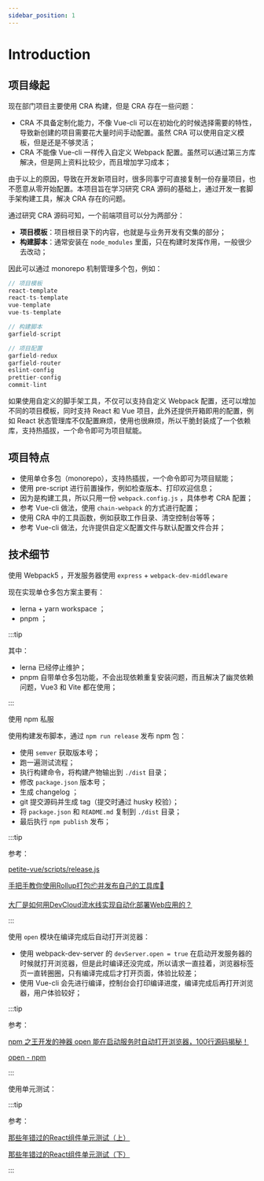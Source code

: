 ```yaml
---
sidebar_position: 1
---
```


# Introduction

## 项目缘起

现在部门项目主要使用 CRA 构建，但是 CRA 存在一些问题：

- CRA 不具备定制化能力，不像 Vue-cli 可以在初始化的时候选择需要的特性，导致新创建的项目需要花大量时间手动配置。虽然 CRA 可以使用自定义模板，但是还是不够灵活；
- CRA 不能像 Vue-cli 一样传入自定义 Webpack 配置。虽然可以通过第三方库解决，但是网上资料比较少，而且增加学习成本；

由于以上的原因，导致在开发新项目时，很多同事宁可直接复制一份存量项目，也不愿意从零开始配置。本项目旨在学习研究 CRA 源码的基础上，通过开发一套脚手架构建工具，解决 CRA 存在的问题。

通过研究 CRA 源码可知，一个前端项目可以分为两部分：

- **项目模板**：项目根目录下的内容，也就是与业务开发有交集的部分；
- **构建脚本**：通常安装在 `node_modules` 里面，只在构建时发挥作用，一般很少去改动；

因此可以通过 monorepo 机制管理多个包，例如：

```js
// 项目模板
react-template
react-ts-template
vue-template
vue-ts-template

// 构建脚本
garfield-script

// 项目配置
garfield-redux
garfield-router
eslint-config
prettier-config
commit-lint
```

如果使用自定义的脚手架工具，不仅可以支持自定义 Webpack 配置，还可以增加不同的项目模板，同时支持 React 和 Vue 项目，此外还提供开箱即用的配置，例如 React 状态管理库不仅配置麻烦，使用也很麻烦，所以干脆封装成了一个依赖库，支持热插拔，一个命令即可为项目赋能。

## 项目特点

- 使用单仓多包（monorepo），支持热插拔，一个命令即可为项目赋能；
- 使用 pre-script 进行前置操作，例如检查版本、打印欢迎信息；
- 因为是构建工具，所以只用一份 `webpack.config.js` ，具体参考 CRA 配置；
- 参考 Vue-cli 做法，使用 `chain-webpack` 的方式进行配置；
- 使用 CRA 中的工具函数，例如获取工作目录、清空控制台等等；
- 参考 Vue-cli 做法，允许提供自定义配置文件与默认配置文件合并；

## 技术细节

使用 Webpack5 ，开发服务器使用 `express` + `webpack-dev-middleware`

现在实现单仓多包方案主要有：

- lerna + yarn workspace ；
- pnpm ；

:::tip

其中：

- lerna 已经停止维护；
- pnpm 自带单仓多包功能，不会出现依赖重复安装问题，而且解决了幽灵依赖问题，Vue3 和 Vite 都在使用；

:::

使用 npm 私服

使用构建发布脚本，通过 `npm run release` 发布 npm 包：

- 使用 `semver` 获取版本号；
- 跑一遍测试流程；
- 执行构建命令，将构建产物输出到 `./dist` 目录；
- 修改 `package.json` 版本号；
- 生成 changelog ；
- git 提交源码并生成 tag（提交时通过 husky 校验）；
- 将 `package.json` 和 `README.md` 复制到 `./dist` 目录；
- 最后执行 `npm publish` 发布；

:::tip

参考：

[petite-vue/scripts/release.js](https://github.com/vuejs/petite-vue/blob/main/scripts/release.js)

[手把手教你使用Rollup打包📦并发布自己的工具库🔧](https://juejin.cn/post/6902659492161421325)

[大厂是如何用DevCloud流水线实现自动化部署Web应用的？](https://juejin.cn/post/6887961766170066951)

:::

使用 `open` 模块在编译完成后自动打开浏览器：

- 使用 webpack-dev-server 的 `devServer.open = true` 在启动开发服务器的时候就打开浏览器，但是此时编译还没完成，所以请求一直挂着，浏览器标签页一直转圈圈，只有编译完成后才打开页面，体验比较差；
- 使用 Vue-cli 会先进行编译，控制台会打印编译进度，编译完成后再打开浏览器，用户体验较好；

:::tip

参考：

[npm 之王开发的神器 open 能在启动服务时自动打开浏览器，100行源码揭秘！](https://juejin.cn/post/7026505183819464734)

[open - npm](https://www.npmjs.com/package/open)

:::

使用单元测试：

:::tip

参考：

[那些年错过的React组件单元测试（上）](https://juejin.cn/post/6943430853972852750)

[那些年错过的React组件单元测试（下）](https://juejin.cn/post/6946008649026240519)

:::
